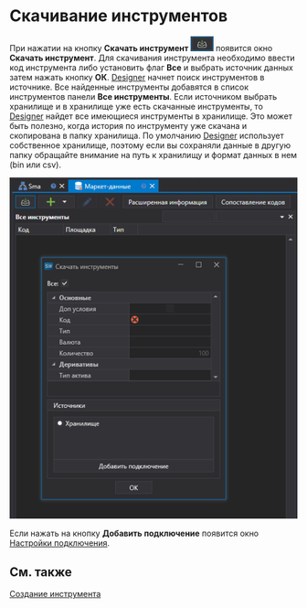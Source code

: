 # Скачивание инструментов

При нажатии на кнопку **Скачать инструмент** ![Designer_Download_instruments_button](../../../images/designer_download_instruments_button.png) появится окно **Скачать инструмент**. Для скачивания инструмента необходимо ввести код инструмента либо установить флаг **Все** и выбрать источник данных затем нажать кнопку **ОК**. [Designer](../../designer.md) начнет поиск инструментов в источнике. Все найденные инструменты добавятся в список инструментов панели **Все инструменты**. Если источником выбрать хранилище и в хранилище уже есть скачанные инструменты, то [Designer](../../designer.md) найдет все имеющиеся инструменты в хранилище. Это может быть полезно, когда история по инструменту уже скачана и скопирована в папку хранилища. По умолчанию [Designer](../../designer.md) использует собственное хранилище, поэтому если вы сохраняли данные в другую папку обращайте внимание на путь к хранилищу и формат данных в нем (bin или csv).

![Designer Download the tools 00](../../../images/designer_download_instruments_00.png)

Если нажать на кнопку **Добавить подключение** появится окно [Настройки подключения](../connections_settings.md).

## См. также

[Создание инструмента](create_instrument.md)
